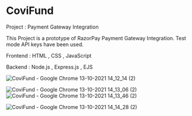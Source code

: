# CoviFund
Project : Payment Gateway Integration

This Project is a prototype of RazorPay Payment Gateway Integration. Test mode API keys have been used.


Frontend : HTML , CSS , JavaScript

Backend : Node.js , Express.js , EJS

![CoviFund - Google Chrome 13-10-2021 14_12_14 (2)](https://user-images.githubusercontent.com/85646974/137100255-afc07a64-709e-49ad-9ee8-3e5bccbfbc5a.png)


![CoviFund - Google Chrome 13-10-2021 14_13_06 (2)](https://user-images.githubusercontent.com/85646974/137100517-72fbac33-3cf1-426b-b093-3f07e978a80f.png)
![CoviFund - Google Chrome 13-10-2021 14_13_46 (2)](https://user-images.githubusercontent.com/85646974/137100591-c5214fc7-35e5-4b77-9635-9d6bc0f65092.png)

![CoviFund - Google Chrome 13-10-2021 14_14_28 (2)](https://user-images.githubusercontent.com/85646974/137100622-c86c4e8c-a66a-4337-b9e0-288e56f99eff.png)


